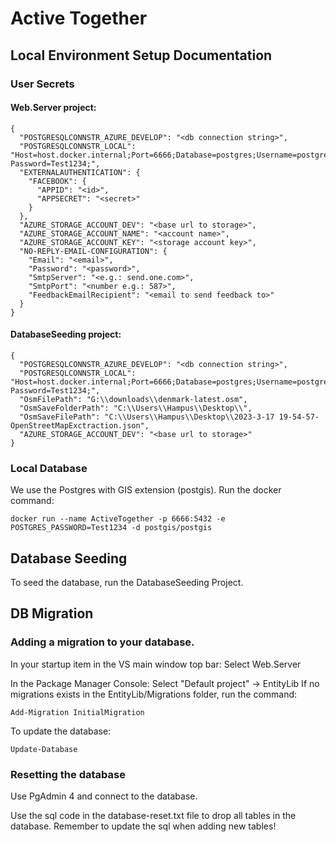 # Active Together
## Local Environment Setup Documentation
### User Secrets
#### Web.Server project:
```
{
  "POSTGRESQLCONNSTR_AZURE_DEVELOP": "<db connection string>",
  "POSTGRESQLCONNSTR_LOCAL": "Host=host.docker.internal;Port=6666;Database=postgres;Username=postgres; Password=Test1234;",
  "EXTERNALAUTHENTICATION": {
    "FACEBOOK": {
      "APPID": "<id>",
      "APPSECRET": "<secret>"
    }
  },
  "AZURE_STORAGE_ACCOUNT_DEV": "<base url to storage>",
  "AZURE_STORAGE_ACCOUNT_NAME": "<account name>",
  "AZURE_STORAGE_ACCOUNT_KEY": "<storage account key>",
  "NO-REPLY-EMAIL-CONFIGURATION": {
    "Email": "<email>",
    "Password": "<password>",
    "SmtpServer": "<e.g.: send.one.com>",
    "SmtpPort": "<number e.g.: 587>",
    "FeedbackEmailRecipient": "<email to send feedback to>"
  }
}
```

#### DatabaseSeeding project:
```
{
  "POSTGRESQLCONNSTR_AZURE_DEVELOP": "<db connection string>",
  "POSTGRESQLCONNSTR_LOCAL": "Host=host.docker.internal;Port=6666;Database=postgres;Username=postgres; Password=Test1234;",
  "OsmFilePath": "G:\\downloads\\denmark-latest.osm",
  "OsmSaveFolderPath": "C:\\Users\\Hampus\\Desktop\\",
  "OsmSaveFilePath": "C:\\Users\\Hampus\\Desktop\\2023-3-17 19-54-57-OpenStreetMapExctraction.json",
  "AZURE_STORAGE_ACCOUNT_DEV": "<base url to storage>"
}
```

### Local Database
We use the Postgres with GIS extension (postgis).
Run the docker command:
```
docker run --name ActiveTogether -p 6666:5432 -e POSTGRES_PASSWORD=Test1234 -d postgis/postgis
```

## Database Seeding
To seed the database, run the DatabaseSeeding Project.

## DB Migration

### Adding a migration to your database.
In your startup item in the VS main window top bar:
Select Web.Server

In the Package Manager Console:
Select "Default project" -> EntityLib
If no migrations exists in the EntityLib/Migrations folder, run the command:
```
Add-Migration InitialMigration
```
To update the database:
```
Update-Database
```

### Resetting the database
Use PgAdmin 4 and connect to the database.

Use the sql code in the database-reset.txt file to drop all tables in the database.
Remember to update the sql when adding new tables!
